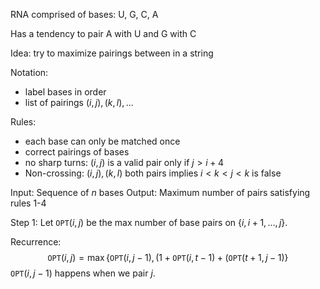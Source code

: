 RNA comprised of bases: U, G, C, A

Has a tendency to pair A with U and G with C

Idea: try to maximize pairings between in a string

Notation: 
- label bases in order
- list of pairings $(i,j),(k,l),...$

Rules:
- each base can only be matched once
- correct pairings of bases
- no sharp turns: $(i,j)$ is a valid pair only if $j>i+4$
- Non-crossing: $(i,j),(k,l)$ both pairs implies $i<k<j<k$ is false

Input: Sequence of $n$ bases
Output: Maximum number of pairs satisfying rules 1-4

Step 1: Let $\texttt{OPT}(i,j)$ be the max number of base pairs on $\{i,i+1,\ldots,j\}$.

Recurrence: $$\texttt{OPT}(i,j)=\max\{\texttt{OPT}(i,j-1),(1+\texttt{OPT}(i,t-1)+(\texttt{OPT}(t+1,j-1)\}$$
$\texttt{OPT}(i,j-1)$ happens when we pair $j$. 